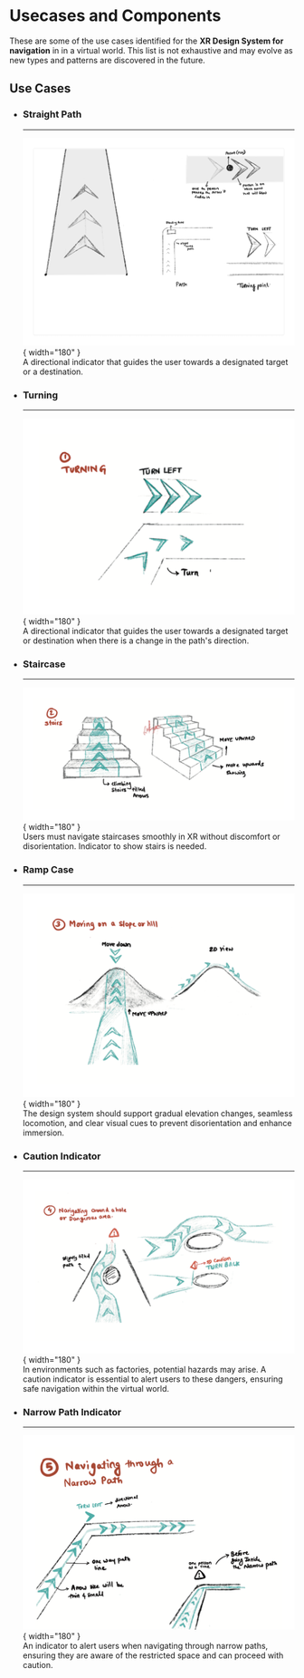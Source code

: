 # **Usecases and Components**
These are some of the use cases identified for the **XR Design System for navigation** in in a virtual world. This list is not exhaustive and may evolve as new types and patterns are discovered in the future.

## **Use Cases**
<div class="grid cards" markdown>

-   ### **Straight Path**
    ---
    
    ![Path](./assets/images/navigation%20images/Path.png){ width="180" }  
    A directional indicator that guides the user towards a designated target or a destination.

-   ### **Turning**
    ---
    
    ![Turning Left](./assets/images/navigation%20images/Turning.png){ width="180" }  
    A directional indicator that guides the user towards a designated target or destination when there is a change in the path's direction.

-   ### **Staircase**
    ---
    
    ![Staircase](./assets/images/navigation%20images/stair.png){ width="180" }  
    Users must navigate staircases smoothly in XR without discomfort or disorientation. Indicator to show stairs is needed.

-   ### **Ramp Case**
    ---
    
    ![Ramp](./assets/images/navigation%20images/ramp-case.png){ width="180" }  
    The design system should support gradual elevation changes, seamless locomotion, and clear visual cues to prevent disorientation and enhance immersion.

-   ### **Caution Indicator**
    ---
        
    ![Caution Indicator](./assets/images/navigation%20images/Caution_Mark.png){ width="180" }  
    In environments such as factories, potential hazards may arise. A caution indicator is essential to alert users to these dangers, ensuring safe navigation within the virtual world.

-   ### **Narrow Path Indicator**
    ---

    ![Narrow Path Indicator](./assets/images/navigation%20images/narrow-path.png){ width="180" }  
    An indicator to alert users when navigating through narrow paths, ensuring they are aware of the restricted space and can proceed with caution.
</div>

